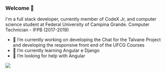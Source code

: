 ### Welcome 👋

I'm a full stack developer, currently member of CodeX Jr, and computer science student at Federal University of Campina Grande.
Computer Technician - IFPB (2017-2019)


- 🔭 I’m currently working on developing the Chat for the Talvane Project and developing the responsive front end of the UFCG Courses
- 🌱 I’m currently learning Angular e Django
- 🤔 I’m looking for help with Angular

<img src="https://github-readme-stats.vercel.app/api?username=albertosilv&count_private=true&show_icons=true&theme=tokyonight"/>
